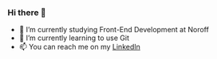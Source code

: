 ### Hi there 👋

- 🔭 I’m currently studying Front-End Development at Noroff
- 🌱 I’m currently learning to use Git
- 📫 You can reach me on my [LinkedIn](https://www.linkedin.com/in/tonje-totland-jenssen-1b6209a4)
<!--
**tonjetj/tonjetj** is a ✨ _special_ ✨ repository because its `README.md` (this file) appears on your GitHub profile.

Here are some ideas to get you started:

- 🔭 I’m currently working on ...
- 🌱 I’m currently learning ...
- 👯 I’m looking to collaborate on ...
- 🤔 I’m looking for help with ...
- 💬 Ask me about ...
- 📫 How to reach me: ...
- 😄 Pronouns: ...
- ⚡ Fun fact: ...
-->
